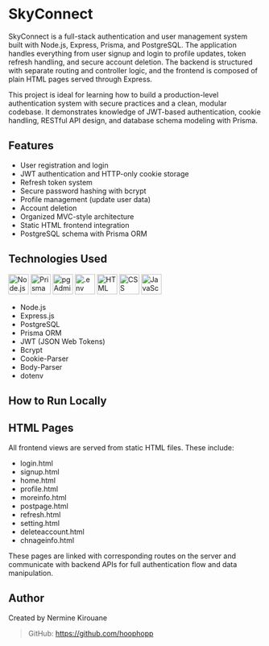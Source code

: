 # SkyConnect

SkyConnect is a full-stack authentication and user management system built with Node.js, Express, Prisma, and PostgreSQL. The application handles everything from user signup and login to profile updates, token refresh handling, and secure account deletion. The backend is structured with separate routing and controller logic, and the frontend is composed of plain HTML pages served through Express.

This project is ideal for learning how to build a production-level authentication system with secure practices and a clean, modular codebase. It demonstrates knowledge of JWT-based authentication, cookie handling, RESTful API design, and database schema modeling with Prisma.

## Features

- User registration and login
- JWT authentication and HTTP-only cookie storage
- Refresh token system
- Secure password hashing with bcrypt
- Profile management (update user data)
- Account deletion
- Organized MVC-style architecture
- Static HTML frontend integration
- PostgreSQL schema with Prisma ORM

## Technologies Used


<p align="left">
  <!-- Node.js -->
  <img src="https://cdn.jsdelivr.net/gh/devicons/devicon/icons/nodejs/nodejs-original.svg" height="40" alt="Node.js" />

  <!-- Prisma -->
  <img src="https://raw.githubusercontent.com/prisma/prisma/master/docs/static/images/logo.svg" height="40" alt="Prisma" />

  <!-- pgAdmin4 (custom icon because no official) -->
  <img src="https://upload.wikimedia.org/wikipedia/commons/5/51/Pgadmin_logo.png" height="40" alt="pgAdmin4" />

  <!-- .env (environment variables icon - custom generic file icon) -->
  <img src="https://cdn.jsdelivr.net/gh/devicons/devicon/icons/bash/bash-original.svg" height="40" alt=".env" />

  <!-- HTML -->
  <img src="https://cdn.jsdelivr.net/gh/devicons/devicon/icons/html5/html5-original.svg" height="40" alt="HTML" />

  <!-- CSS -->
  <img src="https://cdn.jsdelivr.net/gh/devicons/devicon/icons/css3/css3-original.svg" height="40" alt="CSS" />

  <!-- JavaScript -->
  <img src="https://cdn.jsdelivr.net/gh/devicons/devicon/icons/javascript/javascript-original.svg" height="40" alt="JavaScript" />
</p>

- Node.js
- Express.js
- PostgreSQL
- Prisma ORM
- JWT (JSON Web Tokens)
- Bcrypt
- Cookie-Parser
- Body-Parser
- dotenv

## How to Run Locally


## HTML Pages

All frontend views are served from static HTML files. These include:

- login.html
- signup.html
- home.html
- profile.html
- moreinfo.html
- postpage.html
- refresh.html
- setting.html
- deleteaccount.html
- chnageinfo.html

These pages are linked with corresponding routes on the server and communicate with backend APIs for full authentication flow and data manipulation.

## Author

Created by Nermine Kirouane  
 > GitHub: https://github.com/hoophopp

